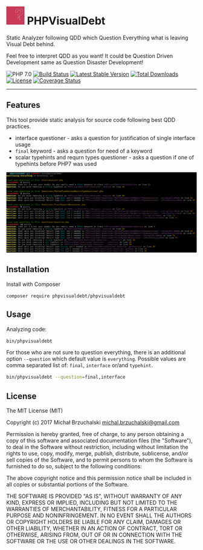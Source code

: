 # ![PHPVisualDebt](question-48.png) PHPVisualDebt
Static Analyzer following QDD which
Question Everything what is leaving Visual Debt behind.

Feel free to interpret QDD as you want! It could be Question Driven Development same as Question Disaster Development!

![PHP 7.0](https://img.shields.io/badge/PHP-7.0-8C9CB6.svg?style=flat)
[![Build Status](https://travis-ci.org/phpvisualdebt/phpvisualdebt.svg?branch=master)](https://travis-ci.org/phpvisualdebt/phpvisualdebt)
[![Latest Stable Version](https://poser.pugx.org/phpvisualdebt/phpvisualdebt/v/stable)](https://packagist.org/packages/phpvisualdebt/phpvisualdebt)
[![Total Downloads](https://poser.pugx.org/phpvisualdebt/phpvisualdebt/downloads)](https://packagist.org/packages/phpvisualdebt/phpvisualdebt)
[![License](https://poser.pugx.org/phpvisualdebt/phpvisualdebt/license)](https://packagist.org/packages/phpvisualdebt/phpvisualdebt)
[![Coverage Status](https://coveralls.io/repos/github/phpvisualdebt/phpvisualdebt/badge.svg?branch=master)](https://coveralls.io/github/phpvisualdebt/phpvisualdebt?branch=master)

---

## Features

This tool provide static analysis for source code following best QDD practices.

* interface questioner - asks a question for justification of single interface usage
* `final` keyword - asks a question for need of a keyword
* scalar typehints and requrn types questioner - asks a question if one of typehints before PHP7 was used


![Screenshoot](screenshoot.png)

## Installation

Install with Composer

```
composer require phpvisualdebt/phpvisualdebt
```

## Usage

Analyzing code:
```bash
bin/phpvisualdebt
```

For those who are not sure to question everything, there is an additional option `--question` which default value is `everything`.
Possible values are comma separated list of: `final`, `interface` or/and `typehint`.
```bash
bin/phpvisualdebt --question=final,interface
```

## License

The MIT License (MIT)

Copyright (c) 2017 Michał Brzuchalski <michal.brzuchalski@gmail.com>

Permission is hereby granted, free of charge, to any person obtaining a copy
of this software and associated documentation files (the "Software"), to deal
in the Software without restriction, including without limitation the rights
to use, copy, modify, merge, publish, distribute, sublicense, and/or sell
copies of the Software, and to permit persons to whom the Software is
furnished to do so, subject to the following conditions:

The above copyright notice and this permission notice shall be included in
all copies or substantial portions of the Software.

THE SOFTWARE IS PROVIDED "AS IS", WITHOUT WARRANTY OF ANY KIND, EXPRESS OR
IMPLIED, INCLUDING BUT NOT LIMITED TO THE WARRANTIES OF MERCHANTABILITY,
FITNESS FOR A PARTICULAR PURPOSE AND NONINFRINGEMENT. IN NO EVENT SHALL THE
AUTHORS OR COPYRIGHT HOLDERS BE LIABLE FOR ANY CLAIM, DAMAGES OR OTHER
LIABILITY, WHETHER IN AN ACTION OF CONTRACT, TORT OR OTHERWISE, ARISING FROM,
OUT OF OR IN CONNECTION WITH THE SOFTWARE OR THE USE OR OTHER DEALINGS IN
THE SOFTWARE.